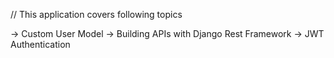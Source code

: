 // This application covers following topics

-> Custom User Model
-> Building APIs with Django Rest Framework
-> JWT Authentication
